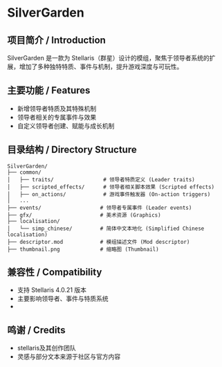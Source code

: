 # SilverGarden

## 项目简介 / Introduction
SilverGarden 是一款为 Stellaris（群星）设计的模组，聚焦于领导者系统的扩展，增加了多种独特特质、事件与机制，提升游戏深度与可玩性。

## 主要功能 / Features
- 新增领导者特质及其特殊机制
- 领导者相关的专属事件与效果
- 自定义领导者创建、赋能与成长机制

## 目录结构 / Directory Structure
```
SilverGarden/
├── common/
│   ├── traits/                # 领导者特质定义 (Leader traits)
│   ├── scripted_effects/      # 领导者相关脚本效果 (Scripted effects)
│   ├── on_actions/            # 游戏事件触发器 (On-action triggers)
│   ...
├── events/                   # 领导者专属事件 (Leader events)
├── gfx/                      # 美术资源 (Graphics)
├── localisation/
│   └── simp_chinese/         # 简体中文本地化 (Simplified Chinese localisation)
├── descriptor.mod            # 模组描述文件 (Mod descriptor)
├── thumbnail.png             # 缩略图 (Thumbnail)
```

## 兼容性 / Compatibility
- 支持 Stellaris 4.0.21 版本
- 主要影响领导者、事件与特质系统
- 
## 鸣谢 / Credits
- stellaris及其创作团队
- 灵感与部分文本来源于社区与官方内容

